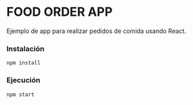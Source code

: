 # FOOD ORDER APP

Ejemplo de app para realizar pedidos de comida usando React.

### Instalación

```
npm install
```

### Ejecución

```
npm start
```
